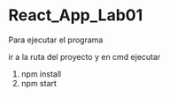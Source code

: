 # React_App_Lab01

Para ejecutar el programa 

ir a la ruta del proyecto y en cmd ejecutar

1. npm install
2. npm start
